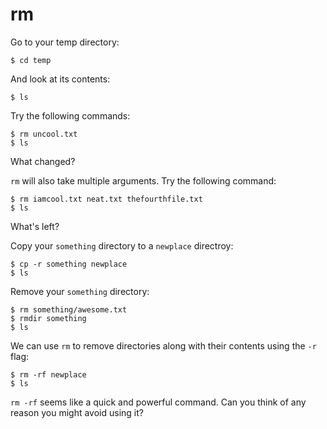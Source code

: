 # rm
Go to your temp directory:
    
    $ cd temp

And look at its contents:
    
    $ ls

Try the following commands:
    
    $ rm uncool.txt
    $ ls

What changed?

<!-- Replace this comment with your answer -->

`rm` will also take multiple arguments. Try the following command:
    
    $ rm iamcool.txt neat.txt thefourthfile.txt
    $ ls

What's left?

<!-- Replace this comment with your answer -->

Copy your `something` directory to a `newplace` directroy:

    $ cp -r something newplace
    $ ls

Remove your `something` directory:

    $ rm something/awesome.txt
    $ rmdir something
    $ ls

We can use `rm` to remove directories along with their contents using the `-r` flag:
    
    $ rm -rf newplace
    $ ls

`rm -rf` seems like a quick and powerful command. Can you think of any reason you might avoid using it?

<!-- Replace this comment with your answer -->